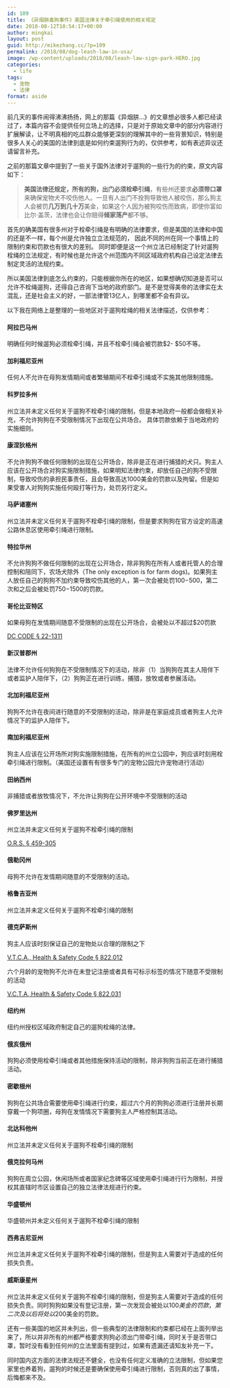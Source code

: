 ```yaml
---
id: 109
title: 《异烟肼毒狗事件》美国法律关于牵引绳使用的相关规定
date: 2018-08-12T10:54:17+00:00
author: mingkai
layout: post
guid: http://mikezhang.cc/?p=109
permalink: /2018/08/dog-leash-law-in-usa/
image: /wp-content/uploads/2018/08/leash-law-sign-park-HERO.jpg
categories:
  - life
tags:
  - 宠物
  - 法律
format: aside
---
```

前几天的事件闹得沸沸扬扬，网上的那篇《异烟肼&#8230;》的文章想必很多人都已经读过了，本篇内容不会提供任何立场上的选择，只是对于原始文章中的部分内容进行扩展解读，让不明真相的吃瓜群众能够更深刻的理解其中的一些背景知识，特别是很多人关心的美国的法律到底是如何约束遛狗行为的，仅供参考，如有表述异议还请留言补充。

之前的那篇文章中提到了一些关于国外法律对于遛狗的一些行为的约束，原文内容如下：

> **美国法律还规定，所有的狗，出门必须栓牵引绳**，有些州还要求**必须带口罩**来确保宠物犬不咬伤他人。一旦有人出门不拴狗导致他人被咬伤，那么狗主人会被罚**几万到几十万**美金，如果这个人因为被狗咬伤而致病，即使你富如比尔·盖茨，法律也会让你赔得**倾家荡产**都不够。

首先的确美国有很多州对于栓牵引绳是有明确的法律要求，但是美国的法律和中国的还是不一样，每个州是允许独立立法规范的， 因此不同的州在同一个事情上的限制约束和罚款也有很大的差别。 同时即便是这一个州立法已经制定了针对遛狗栓绳的立法规定，有时候也是允许这个州范围内不同区域政府机构自己设定法律去制定灵活的法规约束。

所以美国法律到底怎么约束的，只能根据你所在的地区，如果想确切知道是否可以允许不栓绳遛狗，还得自己咨询下当地的政府部门。是不是觉得美帝的法律实在太混乱，还是社会主义的好，一部法律管13亿人，到哪里都不会有异议。

以下我在网络上是整理的一些地区对于遛狗栓绳的相关法律描述，仅供参考：

#### 阿拉巴马州

明确任何时候遛狗必须栓牵引绳，并且不栓牵引绳会被罚款$2- $50不等。

#### 加利福尼亚州

任何人不允许在母狗发情期间或者繁殖期间不栓牵引绳或不实施其他限制措施。

#### 科罗拉多州

州立法并未定义任何关于遛狗不栓牵引绳的限制，但是本地政府一般都会做相关补充，不允许狗狗在不受限制情况下出现在公共场合。 具体罚款依赖于当地政府的实施细则。

#### 康涅狄格州

不允许狗狗不做任何限制的出现在公开场合，除非是正在进行捕猎的犬只。狗主人应该在公开场合对狗实施限制措施，如果明知法律约束，却放任自己的狗不受限制，导致咬伤的承担民事责任，且会导致高达1000美金的罚款以及拘留。但是如果受害人对狗狗实施任何殴打等行为，处罚另行定义。

#### 马萨诸塞州

州立法并未定义任何关于遛狗不栓牵引绳的限制，但是要求狗狗在官方设定的高速公路休息区使用牵引绳进行限制。

#### 特拉华州

不允许狗狗不做任何限制的出现在公开场合，除非狗狗在所有人或者托管人的合理控制和陪同下，农场犬除外（The only exception is for farm dogs)。如果狗主人放任自己的狗狗不加约束导致咬伤其他的人，第一次会被处罚$100-$500，第二次和之后会被处罚$750-$1500的罚款。

#### 哥伦比亚特区

如果母狗在发情期间随意不受限制的出现在公开场合，会被处以不超过$20罚款

[DC CODE § 22-1311](https://www.animallaw.info/statute/dc-dogs-large)

#### 新汉普郡州

法律不允许任何狗狗在不受限制情况下的活动，除非（1）当狗狗在其主人陪伴下或者监护人陪伴下，（2）狗狗正在进行训练，捕猎，放牧或者参展活动。

#### 北加利福尼亚州

狗狗不允许在夜间进行随意的不受限制的活动，除非是在家庭成员或者狗主人允许情况下的监护人陪伴下。

#### 南加利福尼亚州

狗主人应该在公开场所对狗实施限制措施，在所有的州立公园中，狗应该时刻用栓牵引绳进行限制。（美国还设置有有很多专门的宠物公园允许宠物进行活动）

#### 田纳西州

非捕猎或者放牧情况下，不允许让狗狗在公开环境中不受限制的活动

#### 佛罗里达州

州立法并未定义任何关于遛狗不栓牵引绳的限制

[O.R.S. § 459-305](https://www.animallaw.info/statute/or-dog-consolidated-dog-laws#s609_095)

#### 俄勒冈州

母狗不允许在发情期间随意的不受限制的活动。

#### 格鲁吉亚州

州立法并未定义任何关于遛狗不栓牵引绳的限制

#### 德克萨斯州

狗主人应该时刻保证自己的宠物处以合理的限制之下

[V.T.C.A., Health & Safety Code § 822.012](https://www.animallaw.info/statute/tx-dangerous-subchapter-b-dogs-are-danger-animals)

六个月龄的宠物狗不允许在未登记注册或者具有可标示标签的情况下随意不受限制的活动

[V.C.T.A.,Health & Safety Code § 822.031](https://www.animallaw.info/statute/tx-dog-consolidated-dog-laws#s822_031)

#### 纽约州

纽约州授权区域政府制定自己的遛狗栓绳的法律。

#### 俄亥俄州

狗狗必须使用栓牵引绳或者其他措施保持活动的限制，除非狗狗当前正在进行捕猎活动。

#### 密歇根州

狗狗在公共场合需要使用牵引绳进行约束，超过六个月的狗狗必须进行注册并长期穿戴一个狗项圈，母狗在发情情况下需要狗主人严格控制其活动。

#### 北达科他州

州立法并未定义任何关于遛狗不栓牵引绳的限制

#### 俄克拉何马州

狗狗在周立公园，休闲场所或者国家纪念碑等区域使用牵引绳进行行为限制，并授权其直辖时市区设置自己的独立法律法规进行约束。

#### 华盛顿州

华盛顿州并未定义任何关于遛狗不栓牵引绳的限制

#### 西弗吉尼亚州

州立法并未定义任何关于遛狗不栓牵引绳的限制，但是狗主人需要对于造成的任何损失负责。

#### 威斯康星州

州立法并未定义任何关于遛狗不栓牵引绳的限制，但是狗主人需要对于造成的任何损失负责。同时狗狗如果没有登记注册，第一次发现会被处以$100美金的罚款，第二次及以后将处以$200美金的罚款。

还有一些美国的地区并未列出，但一些典型的法律限制和约束都已经在上面列举出来了，所以并非所有的州都严格要求狗狗必须出门带牵引绳，同时关于是否带口罩，暂时没有看到任何州的立法里面有提到过，如果有遗漏还请知友补充一下。

同时国内这方面的法律法规还不健全，也没有任何定义准确的立法限制，但如果您家里也养着狗，遛狗的时候还是要确保使用牵引绳进行限制，否则真的出了事情，后悔都来不及。